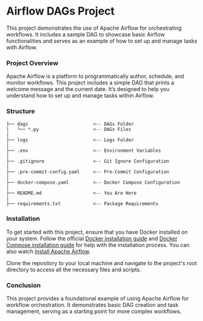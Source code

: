 # Airflow DAGs Project
This project demonstrates the use of Apache Airflow for orchestrating workflows. It includes a sample DAG to showcase basic Airflow functionalities and serves as an example of how to set up and manage tasks with Airflow.

### Project Overview
Apache Airflow is a platform to programmatically author, schedule, and monitor workflows. This project includes a simple DAG that prints a welcome message and the current date. It’s designed to help you understand how to set up and manage tasks within Airflow.

### Structure
```
├── dags                        <-- DAGs Folder
|   └── *.py                    <-- DAGs Files
|
├── logs                        <-- Logs Folder
|
├── .env                        <-- Environment Variables
|
├── .gitignore                  <-- Git Ignore Configuration
|
├── .pre-commit-config.yaml     <-- Pre-Commit Configuration
|
├── docker-compose.yaml         <-- Docker Compose Configuration
|
├── README.md                   <-- You Are Here
|
├── requirements.txt            <-- Package Requirements
```

### Installation
To get started with this project, ensure that you have Docker installed on your system. Follow the official [Docker installation guide](https://docs.docker.com/get-docker/) and [Docker Compose installation guide](https://docs.docker.com/compose/install/) for help with the installation process. You can also watch [Install Apache Airflow](https://www.youtube.com/watch?v=Fl64Y0p7rls).

Clone the repository to your local machine and navigate to the project's root directory to access all the necessary files and scripts.

### Conclusion
This project provides a foundational example of using Apache Airflow for workflow orchestration. It demonstrates basic DAG creation and task management, serving as a starting point for more complex workflows.
